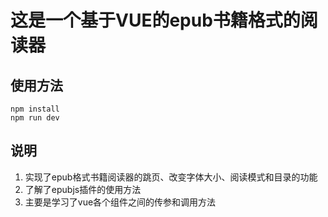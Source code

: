 ﻿# 这是一个基于VUE的epub书籍格式的阅读器




## 使用方法

``` 
npm install
npm run dev
```

## 说明
1. 实现了epub格式书籍阅读器的跳页、改变字体大小、阅读模式和目录的功能
2. 了解了epubjs插件的使用方法
3. 主要是学习了vue各个组件之间的传参和调用方法




